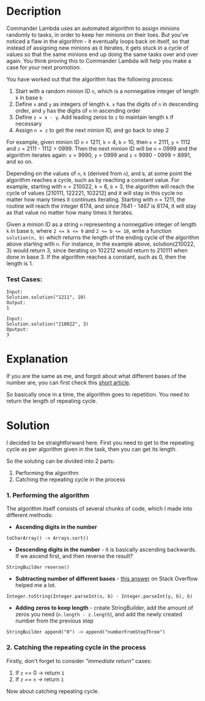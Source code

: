 # Decription

Commander Lambda uses an automated algorithm to assign minions randomly to tasks, in order to keep her minions on their toes. But you've noticed a flaw in the algorithm - it eventually loops back on itself, so that instead of assigning new minions as it iterates, it gets stuck in a cycle of values so that the same minions end up doing the same tasks over and over again. You think proving this to Commander Lambda will help you make a case for your next promotion.

You have worked out that the algorithm has the following process:

1) Start with a random minion ID ``n``, which is a nonnegative integer of length ``k`` in base ``b``
2) Define ``x`` and ``y`` as integers of length ``k``. ``x`` has the digits of ``n`` in descending order, and ``y`` has the digits of ``n`` in ascending order
3) Define ``z = x - y``. Add leading zeros to ``z`` to maintain length ``k`` if necessary
4) Assign ``n = z`` to get the next minion ID, and go back to step 2

For example, given minion ID ``n`` = 1211, ``k`` = 4, ``b`` = 10, then ``x`` = 2111, ``y`` = 1112 and ``z`` = 2111 - 1112 = 0999. Then the next minion ID will be ``n`` = 0999 and the algorithm iterates again: ``x`` = 9990, ``y`` = 0999 and ``z`` = 9990 - 0999 = 8991, and so on.

Depending on the values of ``n``, ``k`` (derived from ``n``), and ``b``, at some point the algorithm reaches a cycle, such as by reaching a constant value. For example, starting with ``n`` = 210022, ``k`` = 6, ``b`` = 3, the algorithm will reach the cycle of values [210111, 122221, 102212] and it will stay in this cycle no matter how many times it continues iterating. Starting with ``n`` = 1211, the routine will reach the integer 6174, and since 7641 - 1467 is 6174, it will stay as that value no matter how many times it iterates.

Given a minion ID as a string ``n`` representing a nonnegative integer of length ``k`` in base ``b``, where ``2 <= k <= 9`` and ``2 <= b <= 10``, write a function ``solution(n, b)`` which returns the length of the ending cycle of the algorithm above starting with ``n``. For instance, in the example above, solution(210022, 3) would return 3, since iterating on 102212 would return to 210111 when done in base 3. If the algorithm reaches a constant, such as 0, then the length is 1.

### Test Cases:

```
Input:
Solution.solution("1211", 10)
Output:
1

Input:
Solution.solution("210022", 3)
Oputput:
3
```

# Explanation
If you are the same as me, and forgot about what different bases of the number are, you can first check this [short article](https://math.libretexts.org/Courses/Mount_Royal_University/MATH_2150%3A_Higher_Arithmetic/7%3A_Number_systems/7.2%3A_Number_Bases).

So basically once in a time, the algorithm goes to repetition. You need to return the length of repeating cycle. 

# Solution
I decided to be straightforward here. First you need to get to the repeating cycle as per algorithm given in the task, then you can get its length.

So the soluting can be divided into 2 parts:
1. Performing the algorithm
2. Catching the repeating cycle in the process

### 1. Performing the algorithm

The algorithm itself consists of several chunks of code, which I made into different methods:
- **Ascending digits in the number**

``toCharArray() -> Arrays.sort()``

- **Descending digits in the number** - it is basically ascending backwards. If we ascend first, and then reverse the result?

``StringBuilder reverse()``

- **Subtracting number of different bases** - [this answer](https://stackoverflow.com/questions/45778143/subtract-two-numbers-in-base-3-in-java) on Stack Overflow helped me a lot.

``Integer.toString(Integer.parseInt(x, b) - Integer.parseInt(y, b), b)``

- **Adding zeros to keep length** - create StringBuilder, add the amount of zeros you need (``n.length - z.length``), and add the newly created number from the previous step

``StringBuilder append("0") -> append("numberFromStepThree")``

### 2. Catching the repeating cycle in the process

Firstly, don't forget to consider _"immediate return"_ cases:
1. If ``z`` == 0 -> return ``1``
2. If ``z`` == ``n`` -> return ``1``

Now about catching repeating cycle.

